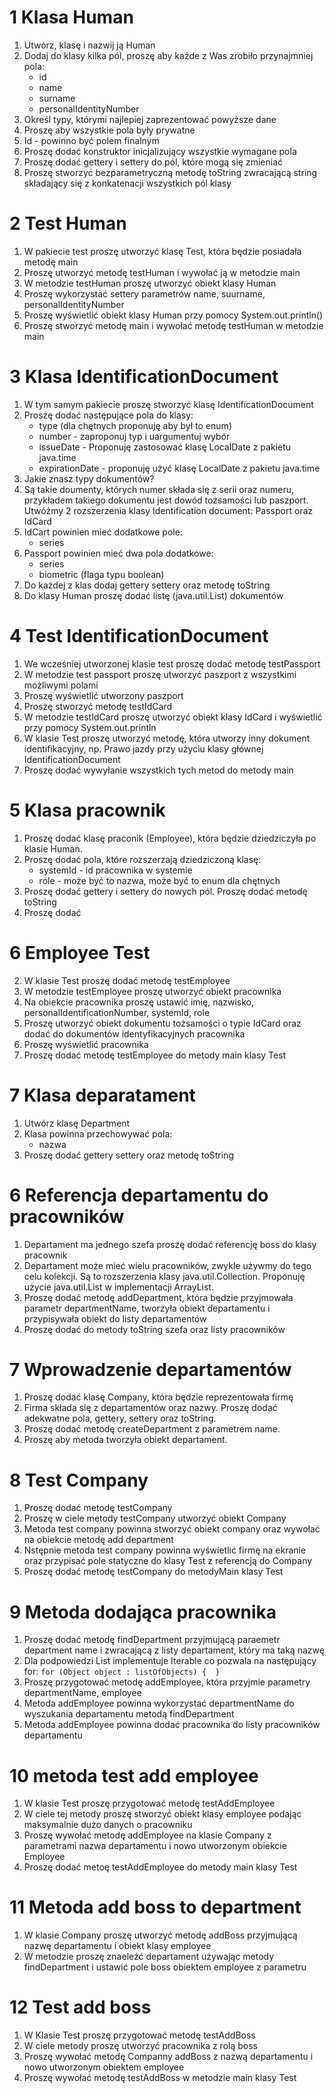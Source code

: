 # 1 Klasa Human
1. Utwórz, klasę i nazwij ją Human
2. Dodaj do klasy kilka pól, proszę aby każde z Was zrobiło przynajmniej pola:
   - id
   - name
   - surname
   - personalIdentityNumber
3. Określ typy, którymi najlepiej zaprezentować powyższe dane
4. Proszę aby wszystkie pola były prywatne
5. Id - powinno być polem finalnym
6. Proszę dodać konstruktor inicjalizujący wszystkie wymagane pola
7. Proszę dodać gettery i settery do pól, które mogą się zmieniać
8. Proszę stworzyć bezparametryczną metodę toString zwracającą string składający się z konkatenacji wszystkich pól klasy

# 2 Test Human
1. W pakiecie test proszę utworzyć klasę Test, która będzie posiadała metodę main
2. Proszę utworzyć metodę testHuman i wywołać ją w metodzie main
3. W metodzie testHuman proszę utworzyć obiekt klasy Human
4. Proszę wykorzystać settery parametrów name, suurname, personalIdentityNumber
5. Proszę wyświetlić obiekt klasy Human przy pomocy System.out.println()
6. Proszę stworzyć metodę main i wywołać metodę  testHuman w metodzie main

# 3 Klasa IdentificationDocument
1. W tym samym pakiecie proszę stworzyć klasę IdentificationDocument
2. Proszę dodać następujące pola do klasy:
   - type (dla chętnych proponuję aby był to enum)
   - number - zaproponuj typ i uargumentuj wybór
   - issueDate - Proponuję zastosować klasę LocalDate z pakietu java.time
   - expirationDate - proponuję użyć klasę LocalDate z pakietu java.time
3. Jakie znasz typy dokumentów?
4. Są takie doumenty, których numer składa się z serii oraz numeru, przykładem takiego dokumentu jest dowód tożsamości lub paszport.
Utwóżmy 2 rozszerzenia klasy Identification document: Passport oraz IdCard
5. IdCart powinien mieć dodatkowe pole:
   - series
6. Passport powinien mieć dwa pola dodatkowe:
   - series
   - biometric (flaga typu boolean)
7. Do każdej z klas dodaj gettery settery oraz metodę toString
8. Do klasy Human proszę dodać listę (java.util.List) dokumentów

# 4 Test IdentificationDocument
1. We wcześniej utworzonej klasie test proszę dodać metodę testPassport
2. W metodzie test passport proszę utworzyć paszport z wszystkimi możliwymi polami
3. Proszę wyświetlić utworzony paszport
4. Proszę stworzyć metodę testIdCard
5. W metodzie testIdCard proszę utworzyć obiekt klasy IdCard i wyświetlić przy pomocy System.out.println
6. W klasie Test proszę utworzyć metodę, która utworzy inny dokument identifikacyjny, np. Prawo jazdy przy użyciu klasy głównej IdentificationDocument
7. Proszę dodać wywyłanie wszystkich tych metod do metody main

# 5 Klasa pracownik
1. Proszę dodać klasę praconik (Employee), która będzie dziedziczyła po klasie Human.
2. Proszę dodać pola, które rozszerzają dziedziczoną klasę:
   - systemId - id pracownika w systemie
   - role - może być to nazwa, może być to enum dla chętnych
3. Proszę dodać gettery i settery do nowych pól. Proszę dodać metodę toString
4. Proszę dodać

# 6 Employee Test
2. W klasie Test proszę dodać metodę testEmployee
3. W metodzie testEmployee proszę utworzyć obiekt pracownika
4. Na obiekcie pracownika proszę ustawić imię, nazwisko, personalIdentificationNumber, systemId, role
5. Proszę utworzyć obiekt dokumentu tożsamości o typie IdCard oraz dodać do dokumentów identyfikacyjnych pracownika
6. Proszę wyświetlić pracownika
7. Proszę dodać metodę testEmployee do metody main klasy Test

# 7 Klasa deparatament
1. Utwórz klasę Department
2. Klasa powinna przechowywać pola:
   - nazwa
3. Proszę dodać gettery settery oraz metodę toString

# 6 Referencja departamentu do pracowników
1. Departament ma jednego szefa proszę dodać referencję boss do klasy pracownik
2. Departament może mieć wielu pracowników, zwykle używmy do tego celu kolekcji.
    Są to rozszerzenia klasy java.util.Collection. Proponuję użycie java.util.List w implementacji ArrayList.
3. Proszę dodać metodę addDepartment, która będzie przyjmowała parametr departmentName, tworzyła obiekt departamentu i przypisywała obiekt do listy departamentów
4. Proszę dodać do metody toString szefa oraz listy pracowników

# 7 Wprowadzenie departamentów
1. Proszę dodać klasę Company, która będzie reprezentowała firmę
2. Firma składa się z departamentów oraz nazwy. Proszę dodać adekwatne pola, gettery, settery oraz toString.
3. Proszę dodać metodę createDepartment z parametrem name.
4. Proszę aby metoda tworzyła obiekt departament.

# 8 Test Company
1. Proszę dodać metodę testCompany
2. Proszę w ciele metody testCompany utworzyć obiekt Company
3. Metoda test company powinna stworzyć obiekt company oraz wywołać na obiekcie metodę add department
4. Nstępnie metoda test company powinna wyświetlić firmę na ekranie oraz przypisać pole statyczne do klasy Test z referencją do Company
5. Proszę dodać metodę testCompany do metodyMain klasy Test

# 9 Metoda dodająca pracownika
1. Proszę dodać metodę findDepartment przyjmującą paraemetr department name i zwracającą z listy departament, który ma taką nazwę
2. Dla podpowiedzi List implementuje Iterable co pozwala na następujący for:
   ```for (Object object : listOfObjects) {  }```
3. Proszę przygotować metodę addEmployee, która przyjmie parametry departmentName, employee
4. Metoda addEmployee powinna wykorzystać departmentName do wyszukania departamentu metodą findDepartment
5. Metoda addEmployee powinna dodać pracownika do listy pracowników departamentu


# 10 metoda test add employee
1. W klasie Test proszę przygotować metodę testAddEmployee
2. W ciele tej metody proszę stworzyć obiekt klasy employee podając maksymalnie dużo danych o pracowniku
3. Proszę wywołać metodę addEmployee na klasie Company z parametrami nazwa departamentu i nowo utworzonym obiekcie Employee
4. Proszę dodać metoę testAddEmployee do metody main klasy Test

# 11 Metoda add boss to department
1. W klasie Company proszę utworzyć metodę addBoss przyjmującą nazwę departamentu i obiekt klasy employee
2. W metodzie proszę znaeleźć departament używając metody findDepartment i ustawić pole boss obiektem employee z parametru

# 12 Test add boss
1. W Klasie Test proszę przygotować metodę testAddBoss
2. W ciele metody proszę utworzyć pracownika z rolą boss
3. Proszę wywołać metodę Companny addBoss z nazwą departamentu i nowo utworzonym obiektem employee
4. Proszę wywołać metodę testAddBoss w metodzie main klasy Test